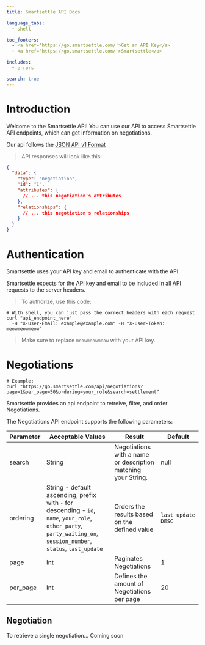 ```yaml
---
title: Smartsettle API Docs

language_tabs:
  - shell

toc_footers:
  - <a href='https://go.smartsettle.com/'>Get an API Key</a>
  - <a href='https://go.smartsettle.com/'>Smartsettle</a>

includes:
  - errors

search: true
---
```


# Introduction

Welcome to the Smartsettle API! You can use our API to access Smartsettle API endpoints, which can get information on negotiations.

Our api follows the <a href='http://jsonapi.org/format/' target='_blank'>JSON API v1 Format</a>

> API responses will look like this:

```json
{
  "data": {
    "type": "negotiation",
    "id": "1",
    "attributes": {
      // ... this negotiation's attributes
    },
    "relationships": {
      // ... this negotiation's relationships
    }
  }
}
```

# Authentication

Smartsettle uses your API key and email to authenticate with the API.

Smartsettle expects for the API key and email to be included in all API requests to the server headers.

> To authorize, use this code:

```shell
# With shell, you can just pass the correct headers with each request
curl "api_endpoint_here"
  -H "X-User-Email: example@example.com" -H "X-User-Token: meowmeowmeow"
```

> Make sure to replace `meowmeowmeow` with your API key.

# Negotiations

```shell
# Example:
curl "https://go.smartsettle.com/api/negotiations?page=1&per_page=50&ordering=your_role&search=settlement"
```

Smartsettle provides an api endpoint to retreive, filter, and order Negotiations.

The Negotiations API endpoint supports the following parameters:

Parameter | Acceptable Values | Result | Default
---------- | ------- | ------- | -------
search | String | Negotiations with a name or description matching your String. | null
ordering | String - default ascending, prefix with `-` for descending - `id`, `name`, `your_role`, `other_party`, `party_waiting_on`, `session_number`, `status`, `last_update` | Orders the results based on the defined value | `last_update DESC`
page | Int | Paginates Negotiations | 1
per_page | Int | Defines the amount of Negotiations per page | 20

## Negotiation

To retrieve a single negotiation... Coming soon
